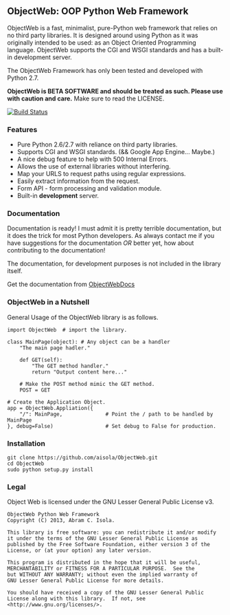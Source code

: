 ObjectWeb: OOP Python Web Framework
-----------------------------------

ObjectWeb is a fast, minimalist, pure-Python web framework that relies on no 
third party libraries. It is designed around using Python as it was originally 
intended to be used: as an Object Oriented Programming language. ObjectWeb 
supports the CGI and WSGI standards and has a built-in development server.

The ObjectWeb Framework has only been tested and developed with Python 2.7.

**ObjectWeb is BETA SOFTWARE and should be treated as such. Please use with caution and care.**
Make sure to read the LICENSE.

[![Build Status](https://travis-ci.org/aisola/ObjectWeb.png?branch=master)](https://travis-ci.org/aisola/ObjectWeb)

### Features
+ Pure Python 2.6/2.7 with reliance on third party libraries.
+ Supports CGI and WSGI standards. (&& Google App Engine... Maybe.)
+ A nice debug feature to help with 500 Internal Errors.
+ Allows the use of external libraries without interfering.
+ Map your URLS to request paths using regular expressions.
+ Easily extract information from the request.
+ Form API - form processing and validation module.
+ Built-in **development** server.

### Documentation
Documentation is ready! I must admit it is pretty terrible documentation, but it 
does the trick for most Python developers. As always contact me if you have 
suggestions for the documentation *OR* better yet, how about contributing to the 
documentation!

The documentation, for development purposes is not included in the library itself.

Get the documentation from [ObjectWebDocs](https://github.com/aisola/ObjectWebDocs)

### ObjectWeb in a Nutshell
General Usage of the ObjectWeb library is as follows.

    import ObjectWeb  # import the library.

    class MainPage(object): # Any object can be a handler
        "The main page hadler."

        def GET(self):
            "The GET method handler."
            return "Output content here..."

        # Make the POST method mimic the GET method.
        POST = GET
        
    # Create the Application Object.
    app = ObjectWeb.Appliation({
        "/": MainPage,              # Point the / path to be handled by MainPage
    }, debug=False)                 # Set debug to False for production.

### Installation
    git clone https://github.com/aisola/ObjectWeb.git
    cd ObjectWeb
    sudo python setup.py install

### Legal

Object Web is licensed under the GNU Lesser General Public License v3.
    
    ObjectWeb Python Web Framework
    Copyright (C) 2013, Abram C. Isola.

    This library is free software: you can redistribute it and/or modify
    it under the terms of the GNU Lesser General Public License as 
    published by the Free Software Foundation, either version 3 of the 
    License, or (at your option) any later version.

    This program is distributed in the hope that it will be useful,
    MERCHANTABILITY or FITNESS FOR A PARTICULAR PURPOSE.  See the
    but WITHOUT ANY WARRANTY; without even the implied warranty of
    GNU Lesser General Public License for more details.
	
    You should have received a copy of the GNU Lesser General Public 
    License along with this library.  If not, see 
    <http://www.gnu.org/licenses/>.
